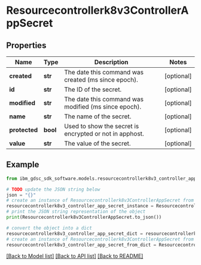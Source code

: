 # Resourcecontrollerk8v3ControllerAppSecret


## Properties

Name | Type | Description | Notes
------------ | ------------- | ------------- | -------------
**created** | **str** | The date this command was created (ms since epoch). | [optional] 
**id** | **str** | The ID of the secret. | [optional] 
**modified** | **str** | The date this command was modified (ms since epoch). | [optional] 
**name** | **str** | The name of the secret. | [optional] 
**protected** | **bool** | Used to show the secret is encrypted or not in apphost. | [optional] 
**value** | **str** | The value of the secret. | [optional] 

## Example

```python
from ibm_gdsc_sdk_software.models.resourcecontrollerk8v3_controller_app_secret import Resourcecontrollerk8v3ControllerAppSecret

# TODO update the JSON string below
json = "{}"
# create an instance of Resourcecontrollerk8v3ControllerAppSecret from a JSON string
resourcecontrollerk8v3_controller_app_secret_instance = Resourcecontrollerk8v3ControllerAppSecret.from_json(json)
# print the JSON string representation of the object
print(Resourcecontrollerk8v3ControllerAppSecret.to_json())

# convert the object into a dict
resourcecontrollerk8v3_controller_app_secret_dict = resourcecontrollerk8v3_controller_app_secret_instance.to_dict()
# create an instance of Resourcecontrollerk8v3ControllerAppSecret from a dict
resourcecontrollerk8v3_controller_app_secret_from_dict = Resourcecontrollerk8v3ControllerAppSecret.from_dict(resourcecontrollerk8v3_controller_app_secret_dict)
```
[[Back to Model list]](../README.md#documentation-for-models) [[Back to API list]](../README.md#documentation-for-api-endpoints) [[Back to README]](../README.md)


